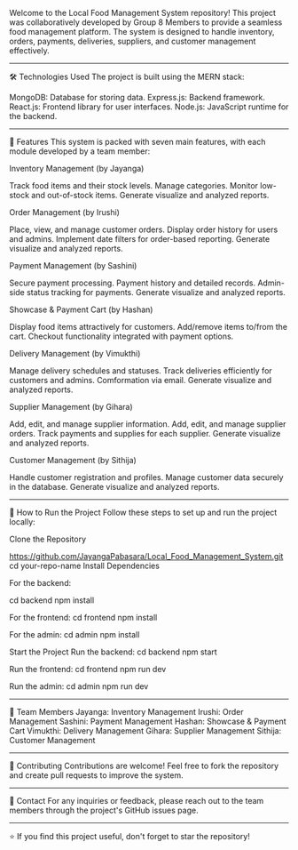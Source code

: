 Welcome to the Local Food Management System repository! This project was collaboratively developed by Group 8 Members to provide a seamless food management platform. The system is designed to handle inventory, orders, payments, deliveries, suppliers, and customer management effectively.
__________________________________________________________________________________________________________________________________________________________________________________________________________
🛠️ Technologies Used
The project is built using the MERN stack:

MongoDB: Database for storing data.
Express.js: Backend framework.
React.js: Frontend library for user interfaces.
Node.js: JavaScript runtime for the backend.

__________________________________________________________________________________________________________________________________________________________________________________________________________
📜 Features
This system is packed with seven main features, with each module developed by a team member:

Inventory Management (by Jayanga)

Track food items and their stock levels.
Manage categories.
Monitor low-stock and out-of-stock items.
Generate visualize and analyzed reports.


Order Management (by Irushi)

Place, view, and manage customer orders.
Display order history for users and admins.
Implement date filters for order-based reporting.
Generate visualize and analyzed reports.


Payment Management (by Sashini)

Secure payment processing.
Payment history and detailed records.
Admin-side status tracking for payments.
Generate visualize and analyzed reports.


Showcase & Payment Cart (by Hashan)

Display food items attractively for customers.
Add/remove items to/from the cart.
Checkout functionality integrated with payment options.


Delivery Management (by Vimukthi)

Manage delivery schedules and statuses.
Track deliveries efficiently for customers and admins.
Comformation via email.
Generate visualize and analyzed reports.


Supplier Management (by Gihara)

Add, edit, and manage supplier information.
Add, edit, and manage supplier orders.
Track payments and supplies for each supplier.
Generate visualize and analyzed reports.


Customer Management (by Sithija)

Handle customer registration and profiles.
Manage customer data securely in the database.
Generate visualize and analyzed reports.

_________________________________________________________________________________________________________________________________________________________________________________________________________
🚀 How to Run the Project
Follow these steps to set up and run the project locally:

Clone the Repository

https://github.com/JayangaPabasara/Local_Food_Management_System.git
cd your-repo-name
Install Dependencies

For the backend:

cd backend
npm install

For the frontend:
cd frontend
npm install

For the admin:
cd admin
npm install

Start the Project
Run the backend:
cd backend
npm start

Run the frontend:
cd frontend
npm run dev

Run the admin:
cd admin
npm run dev
_________________________________________________________________________________________________________________________________________________________________________________________________________
🎯 Team Members
Jayanga: Inventory Management
Irushi: Order Management
Sashini: Payment Management
Hashan: Showcase & Payment Cart
Vimukthi: Delivery Management
Gihara: Supplier Management
Sithija: Customer Management

_________________________________________________________________________________________________________________________________________________________________________________________________________
🤝 Contributing
Contributions are welcome! Feel free to fork the repository and create pull requests to improve the system.

_________________________________________________________________________________________________________________________________________________________________________________________________________

📧 Contact
For any inquiries or feedback, please reach out to the team members through the project's GitHub issues page.

_________________________________________________________________________________________________________________________________________________________________________________________________________
⭐ If you find this project useful, don't forget to star the repository!

